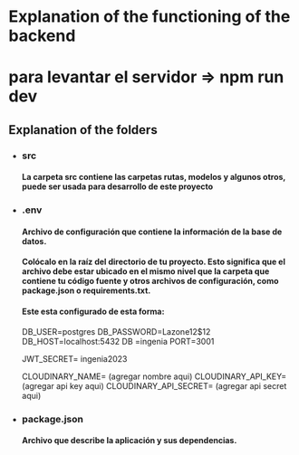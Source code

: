 # Explanation of the functioning of the backend
# para levantar el servidor => npm run dev
## Explanation of the folders

- ### src

  #### La carpeta src contiene las carpetas rutas, modelos y algunos otros, puede ser usada para desarrollo de este proyecto

- ### .env

  #### Archivo de configuración que contiene la información de la base de datos.

  #### Colócalo en la raíz del directorio de tu proyecto. Esto significa que el archivo debe estar ubicado en el mismo nivel que la carpeta que contiene tu código fuente y otros archivos de configuración, como package.json o requirements.txt.

  #### Este esta configurado de esta forma:

  DB_USER=postgres
  DB_PASSWORD=Lazone12$12
  DB_HOST=localhost:5432
  DB =ingenia
  PORT=3001

  JWT_SECRET= ingenia2023
    
  CLOUDINARY_NAME= (agregar nombre aqui)
  CLOUDINARY_API_KEY= (agregar api key aqui)
  CLOUDINARY_API_SECRET= (agregar api secret aqui)
- ### package.json

  #### Archivo que describe la aplicación y sus dependencias.